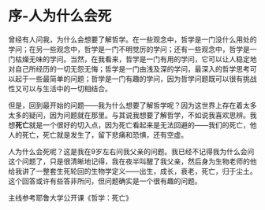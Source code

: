 # 序-人为什么会死

曾经有人问我，为什么会想要了解哲学。在一些观念中，哲学是一门没什么用处的学问；在另一些观念中，哲学是一门不明觉厉的学问；还有一些观念中，哲学是一门枯燥无味的学问。当然，在我看来，哲学是一门有用的学问，它可以让人稳定地对自己所经历的一切无怨无悔；哲学是一门由浅及深的学问，最深入的哲学思考可以起于一些最简单的问题；哲学是一门有趣的学问，因为哲学问题既可以很有挑战性又可以与生活中的一切相结合。

但是，回到最开始的问题——我为什么想要了解哲学呢？因为这世界上存在着太多太多的疑问，因为问题就在那里。与其说我想要了解哲学，不如说我喜欢思辨。我想**死亡**就是一个很好的切入点，因为死亡看起来是无法回避的——我们的死亡，他人的死亡，死亡就是发生了，留下悲痛和恐惧，还有空虚。

人为什么会死呢？这是我在9岁左右问我父亲的问题。我已经不记得我为什么会问这个问题了，只是很清晰地记得，我在夜半叫醒了我父亲，然后身为生物老师的他给我讲了一整套生死轮回的生物学定义——出生，成长，衰老，死亡，归于尘土。这个回答或许有些答非所问，但问题确实是一个很有趣的问题。

主线参考耶鲁大学公开课《哲学：死亡》

